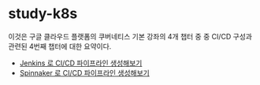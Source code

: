 # study-k8s
이것은 구글 클라우드 플랫폼의 쿠버네티스 기본 강좌의 4개 챕터 중 중 CI/CD 구성과 관련된 4번째 챕터에 대한 요약이다.

- [Jenkins 로 CI/CD 파이프라인 생성해보기](https://github.com/myungpyo/study-k8s/blob/master/CI-CD-WITH-JENKINS.md)
- [Spinnaker 로 CI/CD 파이프라인 생성해보기](https://github.com/myungpyo/study-k8s/blob/master/CI-CD-WITH-SPINNAKER.md)
